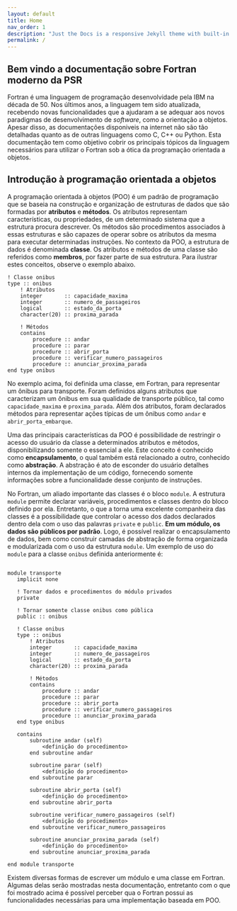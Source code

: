 ```yaml
---
layout: default
title: Home
nav_order: 1
description: "Just the Docs is a responsive Jekyll theme with built-in search that is easily customizable and hosted on GitHub Pages."
permalink: /
---
```


## Bem vindo a documentação sobre Fortran moderno da PSR

Fortran é uma linguagem de programação desenvolvidade pela IBM na década de 50. Nos últimos anos, a linguagem tem sido atualizada, recebendo novas funcionalidades que a ajudaram a se adequar aos novos paradigmas de desenvolvimento de *software*, como a orientação a objetos. Apesar disso, as documentações disponiveis na internet não são tão detalhadas quanto as de outras linguagens como C, C++ ou Python. Esta documentação tem como objetivo cobrir os principais tópicos da linguagem necessários para utilizar o Fortran sob a ótica da programação orientada a objetos.


## Introdução à programação orientada a objetos

A programação orientada à objetos (POO) é um padrão de programação que se baseia na construção e organização de estruturas de dados que são formadas por **atributos** e **métodos**. Os atributos representam características, ou propriedades, de um determinado sistema que a estrutura procura descrever. Os métodos são procedimentos associados à essas estruturas e são capazes de operar sobre os atributos da mesma para executar determinadas instruções. No contexto da POO, a estrutura de dados é denominada **classe**. Os atributos e métodos de uma classe são referidos como **membros**, por fazer parte de sua estrutura. Para ilustrar estes conceitos, observe o exemplo abaixo.

```Fortran
! Classe onibus
type :: onibus
    ! Atributos
    integer       :: capacidade_maxima
    integer       :: numero_de_passageiros
    logical       :: estado_da_porta
    character(20) :: proxima_parada

    ! Métodos
    contains
        procedure :: andar
        procedure :: parar
        procedure :: abrir_porta
        procedure :: verificar_numero_passageiros
        procedure :: anunciar_proxima_parada
end type onibus
```

No exemplo acima, foi definida uma classe, em Fortran, para representar um ônibus para transporte. Foram definidos alguns atributos que caracterizam um ônibus em sua qualidade de transporte público, tal como `capacidade_maxima`
e `proxima_parada`. Além dos atributos, foram declarados métodos para representar ações típicas de um ônibus como `andar` e `abrir_porta_embarque`.

Uma das principais características da POO é possibilidade de restringir o acesso do usuário da classe a determinados atributos e métodos, disponibilizando somente o essencial a ele. Este conceito é conhecido como **encapsulamento**, o qual também está relacionado a outro, conhecido como **abstração**. A abstração é ato de esconder do usuário detalhes internos da implementação de um código, fornecendo somente informações sobre a funcionalidade desse conjunto de instruções.

 No Fortran, um aliado importante das classes é o bloco `module`. A estrutura `module` permite declarar variáveis, procedimentos e classes dentro do bloco definido por ela. Entretanto, o que a torna uma excelente companheira das classes é a possibilidade que controlar o acesso dos dados declarados dentro dela com o uso das palavras `private` e `public`. **Em um módulo, os dados são públicos por padrão**. Logo, é possível realizar o encapsulamento de dados, bem como construir camadas de abstração de forma organizada e modularizada com o uso da estrutura `module`. Um exemplo de uso do `module` para a classe `onibus` definida anteriormente é:

 ```Fortran

module transporte
    implicit none

    ! Tornar dados e procedimentos do módulo privados
    private
    
    ! Tornar somente classe onibus como pública
    public :: onibus
    
    ! Classe onibus
    type :: onibus
        ! Atributos
        integer       :: capacidade_maxima
        integer       :: numero_de_passageiros
        logical       :: estado_da_porta
        character(20) :: proxima_parada

        ! Métodos
        contains
            procedure :: andar
            procedure :: parar
            procedure :: abrir_porta
            procedure :: verificar_numero_passageiros
            procedure :: anunciar_proxima_parada
    end type onibus

    contains
        subroutine andar (self)
            <definição do procedimento>
        end subroutine andar

        subroutine parar (self)
            <definição do procedimento>
        end subroutine parar

        subroutine abrir_porta (self)
            <definição do procedimento>
        end subroutine abrir_porta

        subroutine verificar_numero_passageiros (self)
            <definição do procedimento>
        end subroutine verificar_numero_passageiros

        subroutine anunciar_proxima_parada (self)
            <definição do procedimento>
        end subroutine anunciar_proxima_parada

end module transporte
```

Existem diversas formas de escrever um módulo e uma classe em Fortran. Algumas delas serão mostradas nesta documentação, entretanto com o que foi mostrado acima é possível perceber qua o Fortran possui as funcionalidades necessárias para uma implementação baseada em POO.
